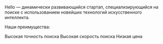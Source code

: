Hello — динамически развивающийся стартап, специализирующийся на поиске с 
использованием новейших технологий искусственного интеллекта. 

Наши преимущества:

Высокая точность поиска
Высокая скорость поиска
Низкая цена